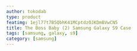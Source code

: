```yaml
---
author: tokodab
type: product
featimg: 1ejl77t7B5QbhK41MCptdzOJKDmBVwCN5
title: The Boss Baby (2) Samsung Galaxy S9 Case
tags: [samsung, galaxy, s9]
category: [samsung]
---
```

